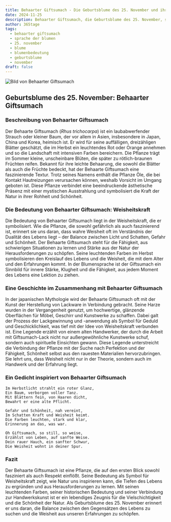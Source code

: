 ```yaml
---
title: Behaarter Giftsumach - Die Geburtsblume des 25. November und ihre Bedeutung
date: 2024-11-25
description: Behaarter Giftsumach, die Geburtsblume des 25. November, symbolisiert Weisheitskraft. Erfahre mehr über ihre Geschichte, Bedeutung und Symbolik in der Sprache der Blumen.
author: 365tage
tags:
  - behaarter giftsumach
  - sprache der blumen
  - 25. november
  - blume
  - blumenbedeutung
  - geburtsblume
  - november
draft: false
---
```


![Bild von Behaarter Giftsumach](https://cdn.pixabay.com/photo/2021/10/17/17/03/sumac-leaves-6718977_640.jpg#center)


## Geburtsblume des 25. November: Behaarter Giftsumach

### Beschreibung von Behaarter Giftsumach

Der Behaarte Giftsumach (_Rhus trichocarpa_) ist ein laubabwerfender Strauch oder kleiner Baum, der vor allem in Asien, insbesondere in Japan, China und Korea, heimisch ist. Er wird für seine auffälligen, dreizähligen Blätter geschätzt, die im Herbst ein leuchtendes Rot oder Orange annehmen und so die Landschaft mit intensiven Farben bereichern. Die Pflanze trägt im Sommer kleine, unscheinbare Blüten, die später zu rötlich-braunen Früchten reifen. Bekannt für ihre leichte Behaarung, die sowohl die Blätter als auch die Früchte bedeckt, hat der Behaarte Giftsumach eine faszinierende Textur. Trotz seines Namens enthält die Pflanze Öle, die bei Kontakt Hautreizungen verursachen können, weshalb Vorsicht im Umgang geboten ist. Diese Pflanze verbindet eine beeindruckende ästhetische Präsenz mit einer mystischen Ausstrahlung und symbolisiert die Kraft der Natur in ihrer Rohheit und Schönheit.

### Die Bedeutung von Behaarter Giftsumach: Weisheitskraft

Die Bedeutung von Behaarter Giftsumach liegt in der Weisheitskraft, die er symbolisiert. Wie die Pflanze, die sowohl gefährlich als auch faszinierend ist, erinnert sie uns daran, dass wahre Weisheit oft im Verständnis der Dualität des Lebens liegt – der Balance zwischen Licht und Schatten, Gefahr und Schönheit. Der Behaarte Giftsumach steht für die Fähigkeit, aus schwierigen Situationen zu lernen und Stärke aus der Natur der Herausforderungen zu schöpfen. Seine leuchtenden Farben im Herbst symbolisieren den Kreislauf des Lebens und die Weisheit, die mit dem Alter und den Erfahrungen kommt. In der Blumensprache ist der Giftsumach ein Sinnbild für innere Stärke, Klugheit und die Fähigkeit, aus jedem Moment des Lebens eine Lektion zu ziehen.

### Eine Geschichte im Zusammenhang mit Behaarter Giftsumach

In der japanischen Mythologie wird der Behaarte Giftsumach oft mit der Kunst der Herstellung von Lackware in Verbindung gebracht. Seine Harze wurden in der Vergangenheit genutzt, um hochwertige, glänzende Oberflächen für Möbel, Geschirr und Kunstwerke zu schaffen. Dabei galt der Prozess der Lackgewinnung und -anwendung als Symbol für Geduld und Geschicklichkeit, was tief mit der Idee von Weisheitskraft verbunden ist. Eine Legende erzählt von einem alten Handwerker, der durch die Arbeit mit Giftsumach-Lack nicht nur außergewöhnliche Kunstwerke schuf, sondern auch spirituelle Einsichten gewann. Diese Legende unterstreicht die Verbindung der Pflanze mit der Suche nach Perfektion und der Fähigkeit, Schönheit selbst aus den rauesten Materialien hervorzubringen. Sie lehrt uns, dass Weisheit nicht nur in der Theorie, sondern auch im Handwerk und der Erfahrung liegt.

### Ein Gedicht inspiriert von Behaarter Giftsumach

```
Im Herbstlicht strahlt ein roter Glanz,
Ein Baum, verborgen voller Tanz.
Mit Blättern fein, von Haaren dicht,
Bewahrt er eine alte Pflicht.

Gefahr und Schönheit, nah vereint,
Im Schatten Kraft und Weisheit keimt.
Die Farben leuchten, stark und klar,
Erinnerung an das, was war.

Oh Giftsumach, so still, so weise,
Erzählst von Leben, auf sanfte Weise.
Dein rauer Hauch, ein sanfter Schwur,
Die Weisheit wohnt in deiner Spur.
```

### Fazit

Der Behaarte Giftsumach ist eine Pflanze, die auf den ersten Blick sowohl fasziniert als auch Respekt einflößt. Seine Bedeutung als Symbol für Weisheitskraft zeigt, wie Natur uns inspirieren kann, die Tiefen des Lebens zu ergründen und aus Herausforderungen zu lernen. Mit seinen leuchtenden Farben, seiner historischen Bedeutung und seiner Verbindung zur Handwerkskunst ist er ein lebendiges Zeugnis für die Vielschichtigkeit und die Schönheit der Natur. Als Geburtsblume des 25. November erinnert er uns daran, die Balance zwischen den Gegensätzen des Lebens zu suchen und die Weisheit aus unseren Erfahrungen zu schöpfen.